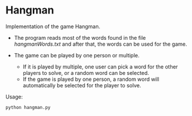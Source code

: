 # Hangman

Implementation of the game Hangman. 

* The program reads most of the words found in the file *hangmanWords.txt* and after that, the words can be used for the game. 

* The game can be played by one person or multiple. 
    * If it is played by multiple, one user can pick a word for the other players to solve, or a random word can be selected. 
    * If the game is played by one person, a random word will automatically be selected for the player to solve.
    
Usage:
```
python hangman.py
```
